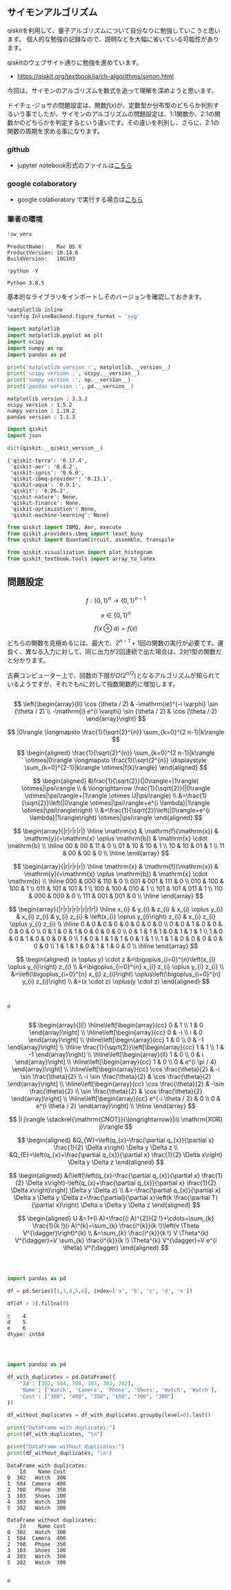 ## サイモンアルゴリズム

qiskitを利用して、量子アルゴリズムについて自分なりに勉強していこうと思います。
個人的な勉強の記録なので、説明などを大幅に省いている可能性があります。

qiskitのウェブサイト通りに勉強を進めています。

- https://qiskit.org/textbook/ja/ch-algorithms/simon.html

今回は、サイモンのアルゴリズムを数式を追って理解を深めようと思います。

ドイチェ-ジョサの問題設定は、関数$f(x)$が、定数型か分布型のどちらか判別するいう事でしたが、サイモンのアルゴリズムの問題設定は、1:1関数か、2:1の関数かのどちらかを判定するという違いです。その違いを判別し、さらに、2:1の関数の周期を求める事になります。

### github
- jupyter notebook形式のファイルは[こちら](https://github.com/hiroshi0530/wa-src/blob/master/rec/qiskit/base3/base_nb.ipynb)

### google colaboratory
- google colaboratory で実行する場合は[こちら](https://colab.research.google.com/github/hiroshi0530/wa-src/blob/master/rec/qiskit/base3/base_nb.ipynb)

### 筆者の環境


```python
!sw_vers
```

    ProductName:	Mac OS X
    ProductVersion:	10.14.6
    BuildVersion:	18G103



```python
!python -V
```

    Python 3.8.5


基本的なライブラリをインポートしそのバージョンを確認しておきます。


```python
%matplotlib inline
%config InlineBackend.figure_format = 'svg'

import matplotlib
import matplotlib.pyplot as plt
import scipy
import numpy as np
import pandas as pd

print('matplotlib version :', matplotlib.__version__)
print('scipy version :', scipy.__version__)
print('numpy version :', np.__version__)
print('pandas version :', pd.__version__)
```

    matplotlib version : 3.3.2
    scipy version : 1.5.2
    numpy version : 1.19.2
    pandas version : 1.1.3



```python
import qiskit
import json

dict(qiskit.__qiskit_version__)
```




    {'qiskit-terra': '0.17.4',
     'qiskit-aer': '0.8.2',
     'qiskit-ignis': '0.6.0',
     'qiskit-ibmq-provider': '0.13.1',
     'qiskit-aqua': '0.9.1',
     'qiskit': '0.26.2',
     'qiskit-nature': None,
     'qiskit-finance': None,
     'qiskit-optimization': None,
     'qiskit-machine-learning': None}




```python
from qiskit import IBMQ, Aer, execute
from qiskit.providers.ibmq import least_busy
from qiskit import QuantumCircuit, assemble, transpile

from qiskit.visualization import plot_histogram
from qiskit_textbook.tools import array_to_latex
```

## 問題設定

$$
f:\lbrace 0,1 \rbrace^{n} \rightarrow \lbrace 0,1 \rbrace^{n-1}
$$

$$
x \in\{0,1\}^{n}
$$

$$
f(x \oplus a)=f(x)
$$

どちらの関数を見極めるには、最大で、$2^{n-1}+1$回の関数の実行が必要です。運良く、異なる入力に対して、同じ出力が2回連続で出た場合は、2対1型の関数だと分かります。

古典コンピューター上で、回数の下限が$\Omega\left(2^{n / 2}\right)$となるアルゴリズムが知られているようですが、それでも$n$に対して指数関数的に増加します。


```python

```

$$
\left(\begin{array}{ll}
\cos (\theta / 2) & -\mathrm{ie}^{-i \varphi} \sin (\theta / 2) \\
-\mathrm{i} e^{i \varphi} \sin (\theta / 2) & \cos (\theta / 2)
\end{array}\right)
$$

$$
|0\rangle \longmapsto \frac{1}{\sqrt{2}^{n}} \sum_{k=0}^{2 n-1}|k\rangle
$$

$$
\begin{aligned}
\frac{1}{\sqrt{2}^{n}} \sum_{k=0}^{2 n-1}|k\rangle \otimes|0\rangle \longmapsto \frac{1}{\sqrt{2^{n}} \displaystyle \sum_{k=0}^{2-1}|k\rangle \otimes|f(k)\rangle}
\end{aligned}
$$

$$
\begin{aligned}
&\frac{1}{\sqrt{2}}(|0\rangle+|1\rangle) \otimes|\psi\rangle  \\
& \longrightarrow \frac{1}{\sqrt{2}}(|0\rangle \otimes|\psi\rangle+|1\rangle \otimes U|\psi\rangle) \\
&=\frac{1}{\sqrt{2}}\left(|0\rangle \otimes|\psi\rangle+e^{i \lambda}|1\rangle \otimes|\psi\rangle\right) \\
&=\frac{1}{\sqrt{2}}\left(|0\rangle+e^{i \lambda}|1\rangle\right) \otimes|\psi\rangle
\end{aligned}
$$




$$
\begin{array}{|r|r|r|r|}
\hline \mathrm{x} & \mathrm{f}(\mathrm{x}) & \mathrm{y}(=\mathrm{x} \oplus \mathrm{b}) & \mathrm{x} \cdot \mathrm{b} \\
\hline 00 & 00 & 11 & 0 \\
01 & 10 & 10 & 1 \\
10 & 10 & 01 & 1 \\
11 & 00 & 00 & 0 \\
\hline
\end{array}
$$

$$
\begin{array}{|r|r|r|r|}
\hline \mathrm{x} & \mathrm{f}(\mathrm{x}) & \mathrm{y}(=\mathrm{x} \oplus \mathrm{b}) & \mathrm{x} \cdot \mathrm{b} \\
\hline 000 & 000 & 110 & 0 \\
001 & 001 & 111 & 0 \\
010 & 100 & 100 & 1 \\
011 & 101 & 101 & 1 \\
100 & 100 & 010 & 1 \\
101 & 101 & 011 & 1 \\
110 & 000 & 000 & 0 \\
111 & 001 & 001 & 0 \\
\hline
\end{array}
$$

$$
\begin{array}{|r|r|r|r|r|r|r|r|}
\hline x_{i} & y_{i} & z_{i} & x_{i} \oplus y_{i} & x_{i} z_{i} & y_{i} z_{i} & \left(x_{i} \oplus y_{i}\right) z_{i} & x_{i} z_{i} \oplus y_{i} z_{i} \\
\hline 0 & 0 & 0 & 0 & 0 & 0 & 0 & 0 \\
0 & 0 & 1 & 0 & 0 & 0 & 0 & 0 \\
0 & 1 & 0 & 1 & 0 & 0 & 0 & 0 \\
0 & 1 & 1 & 1 & 0 & 1 & 1 & 1 \\
1 & 0 & 0 & 1 & 0 & 0 & 0 & 0 \\
1 & 0 & 1 & 1 & 1 & 0 & 1 & 1 \\
1 & 1 & 0 & 0 & 0 & 0 & 0 & 0 \\
1 & 1 & 1 & 0 & 1 & 1 & 0 & 0 \\
\hline
\end{array}
$$

$$
\begin{aligned}
(x \oplus y) \cdot z &=\bigoplus_{i=0}^{n}\left(x_{i} \oplus y_{i}\right) z_{i} \\
&=\bigoplus_{i=0}^{n} x_{i} z_{i} \oplus y_{i} z_{i} \\
&=\left(\bigoplus_{i=0}^{n} x_{i} z_{i}\right) \oplus\left(\bigoplus_{i=0}^{n} y_{i} z_{i}\right) \\
&=(x \cdot z) \oplus(y \cdot z)
\end{aligned}
$$


```python

```


```python

o
```


```python

```

$$
\begin{array}{|l|}
\hline\left[\begin{array}{cc}
0 & 1 \\
1 & 0
\end{array}\right] \\
\hline\left[\begin{array}{cc}
0 & -i \\
i & 0
\end{array}\right] \\
\hline\left[\begin{array}{cc}
1 & 0 \\
0 & -1
\end{array}\right] \\
\hline \frac{1}{\sqrt{2}}\left[\begin{array}{cc}
1 & 1 \\
1 & -1
\end{array}\right] \\
\hline\left[\begin{array}{ll}
1 & 0 \\
0 & i
\end{array}\right] \\
\hline\left[\begin{array}{cc}
1 & 0 \\
0 & e^{i \pi / 4}
\end{array}\right] \\
\hline\left[\begin{array}{cc}
\cos \frac{\theta}{2} & -i \sin \frac{\theta}{2} \\
-i \sin \frac{\theta}{2} & \cos \frac{\theta}{2}
\end{array}\right] \\
\hline\left[\begin{array}{cc}
\cos \frac{\theta}{2} & -\sin \frac{\theta}{2} \\
\sin \frac{\theta}{2} & \cos \frac{\theta}{2}
\end{array}\right] \\
\hline\left[\begin{array}{cc}
e^{-i \theta / 2} & 0 \\
0 & e^{i \theta / 2}
\end{array}\right] \\
\hline
\end{array}
$$

$$
|i j\rangle \stackrel{\mathrm{CNOT}}{\longrightarrow}|i(i \mathrm{XOR} j)\rangle
$$

$$
\begin{aligned}
&Q_{W}=\left(q_{x}-\frac{\partial q_{x}}{\partial x} \frac{1}{2} \Delta x\right) \Delta y \Delta z \\
&Q_{E}=\left(q_{x}+\frac{\partial q_{x}}{\partial x} \frac{1}{2} \Delta x\right) \Delta y \Delta z
\end{aligned}
$$

$$
\begin{aligned}
&{\left[\left(q_{x}-\frac{\partial q_{x}}{\partial x} \frac{1}{2} \Delta x\right)-\left(q_{x}+\frac{\partial q_{x}}{\partial x} \frac{1}{2} \Delta x\right)\right] \Delta y \Delta z} \\
&=-\frac{\partial q_{x}}{\partial x} \Delta x \Delta y \Delta z=\frac{\partial}{\partial x}\left(k \frac{\partial T}{\partial x}\right) \Delta x \Delta y \Delta z
\end{aligned}
$$

$$
\begin{aligned}
U &=1+(i A)+\frac{(i A)^{2}}{2 !}+\cdots=\sum_{k} \frac{1}{k !}(i A)^{k}=\sum_{k} \frac{i^{k}}{k !}\left(v \Theta V^{\dagger}\right)^{k} \\
&=\sum_{k} \frac{i^{k}}{k !} V \Theta^{k} V^{\dagger}=V \sum_{k} \frac{i^{k}}{k !} \Theta^{k} V^{\dagger}=V e^{i \theta} V^{\dagger}
\end{aligned}
$$


```python

```


```python

```


```python

```


```python
import pandas as pd
```


```python
df = pd.Series([1,3,4,5,6], index=['a', 'b', 'c', 'd', 'e'])
```


```python
df[df > 3].fillna(0)
```




    c    4
    d    5
    e    6
    dtype: int64




```python

```


```python

```


```python

```


```python
import pandas as pd

df_with_duplicates = pd.DataFrame({
    'Id': [302, 504, 708, 103, 303, 302],
    'Name': ['Watch', 'Camera', 'Phone', 'Shoes', 'Watch', 'Watch'],
    'Cost': ["300", "400", "350", "100", "300", "300"]
})

df_without_duplicates = df_with_duplicates.groupby(level=0).last()

print("DataFrame with duplicates:")
print(df_with_duplicates, "\n")

print("DataFrame without duplicates:")
print(df_without_duplicates, "\n")
```

    DataFrame with duplicates:
        Id    Name Cost
    0  302   Watch  300
    1  504  Camera  400
    2  708   Phone  350
    3  103   Shoes  100
    4  303   Watch  300
    5  302   Watch  300 
    
    DataFrame without duplicates:
        Id    Name Cost
    0  302   Watch  300
    1  504  Camera  400
    2  708   Phone  350
    3  103   Shoes  100
    4  303   Watch  300
    5  302   Watch  300 
    



```python

o
```


```python

```
